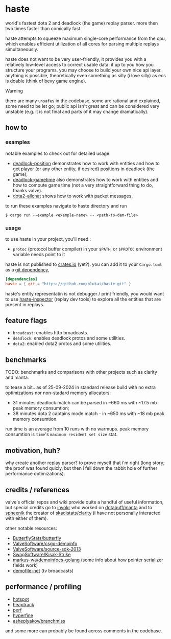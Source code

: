 # haste

world's fastest dota 2 and deadlock (the game) replay parser. more then two
times faster than comically fast.

haste attempts to squeeze maximum single-core performance from the cpu, which
enables efficient utilization of all cores for parsing multiple replays
simultaneously.

haste does not want to be very user-friendly, it provides you with a relatively
low-level access to correct usable data. it up to you how you structure your
programs. you may choose to build your own nice api layer. anything is possible,
theoretically even something as silly (i love silly) as ecs is doable (think of
bevy game engine).

> [!WARNING]
> there are many `unsafe`s in the codebase, some are rational and explained,
> some need to be let go; public api isn't great and can be considered very
> unstable (e.g. it is not final and parts of it may change dramatically).

## how to

### examples

notable examples to check out for detailed usage:

- [deadlock-position](examples/deadlock-position.rs) demonstrates how to work with
  entities and how to get player (or any other entity, if desired) positions in
  deadlock (the game);
- [deadlock-gametime](examples/deadlock-gametime.rs) also demonstrates how to work
  with entities and how to compute game time (not a very straightforward thing to
  do, thanks valve).
- [dota2-allchat](examples/dota2-allchat.rs) shows how to work with packet
  messages.

to run these examples navigate to haste directory and run

```console
$ cargo run --example <example-name> -- <path-to-dem-file>
```

### usage

to use haste in your project, you'll need :

- `protoc` (protocol buffer compiler) in your `$PATH`, or `$PROTOC` environment
  variable needs point to it

haste is not published to [crates.io](https://crates.io/) (yet?). you can add it
to your `Cargo.toml` as a [git
dependency](https://doc.rust-lang.org/cargo/reference/specifying-dependencies.html#specifying-dependencies-from-git-repositories),

```toml
[dependencies]
haste = { git = "https://github.com/blukai/haste.git" }
```

haste's entity representatin is not debugger / print friendly, you would want to
use [haste-inspector](https://github.com/blukai/haste-inspector) (replay dev
tools) to explore all the entities that are present in replays.

## feature flags

- `broadcast`: enables http broadcasts.
- `deadlock`: enables deadlock protos and some utilities.
- `dota2`: enabled dota2 protos and some utilities.

## benchmarks

TODO: benchmarks and comparisons with other projects such as clarity and manta.

to tease a bit.. as of 25-09-2024 in standard release build with no extra
optimizations nor non-stadard memory allocators:

- 31 minutes deadlock match can be parsed in ~660 ms with ~17.5 mb peak memory
  consumtion;
- 38 minutes dota 2 captains mode match - in ~650 ms with ~18 mb peak memory
  consumtion.

run time is an average from 10 runs with no warmups. peak memory consumtion is
`time`'s `maximum resident set size` stat.

## motivation, huh?

why create another replay parser?
to prove myself that i'm right (long story; the proof was found quicly, but then
i fell down the rabbit hole of further performance optimizations).

## credits / references

valve's official repos and wiki provide quite a handful of useful information,
but special credits go to [invokr](https://github.com/invokr) who worked on
[dotabuff/manta](https://github.com/dotabuff/manta) and to
[spheenik](https://github.com/spheenik) the creator of
[skadistats/clarity](https://github.com/skadistats/clarity) (i have not personally
interacted with either of them).

other notable resources:

- [ButterflyStats/butterfly](https://github.com/ButterflyStats/butterfly)
- [ValveSoftware/csgo-demoinfo](https://github.com/ValveSoftware/csgo-demoinfo)
- [ValveSoftware/source-sdk-2013](https://github.com/ValveSoftware/source-sdk-2013)
- [SwagSoftware/Kisak-Strike](https://github.com/SwagSoftware/Kisak-Strike)
- [markus-wa/demoinfocs-golang](https://github.com/markus-wa/demoinfocs-golang)
  (some info about how pointer serializer fields work)
- [demofile-net](https://github.com/saul/demofile-net) (tv broadcasts)

## performance / profiling

- [hotspot](https://github.com/KDAB/hotspot)
- [heaptrack](https://github.com/KDE/heaptrack)
- [perf](https://perf.wiki.kernel.org/index.php/Main_Page)
- [hyperfine](https://github.com/sharkdp/hyperfine)
- [asheplyakov/branchmiss](https://github.com/asheplyakov/branchmiss)

and some more can probably be found across comments in the codebase.
